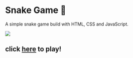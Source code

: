 # Snake Game 🐍

A simple snake game build with HTML, CSS and JavaScript.

![](https://lh3.googleusercontent.com/6t67gcYHSUvhhFf_xltZKS4_Y-rahr-LxyddEFR100q5kwsO2s81tu9X35jaAPihkcERZwv5rxnYrF2pi-OXP_sB8f69Nj4EH4OVKOCkjyNFVTvRwdWkHPzar1SyffMJXZwBLp4A1yAKI46C9C5EQVUbn6HJNOnD9bq8SyW8OAwGV0yvnIHczT7B7o7E2awoofdmbdkm9vCh3Xk2kmCUGLdffgd-6cCb3amdyTNmK0ivenTDXQj0OiqFWs0A4sIoSa1LOeBL5elFZ56wzf-Iluf8ROj466pZD_57RKkqs2GVscvRiO-sjBhtt6hVIfQLmSO-LyO5eIx2BqVVylQ9RSo8JT8_1cGw7c8h2l8MiNSTo7q_5rL10XcGMv6wf85A7lW4-LFnjkSBY1xB9PZqX2K8ywbHFVj8Y_q_Xa25YoprkHnnBKmpYJEUcncCxAUVMnYljtMujyov26nfVYrADhb7tCM-JXN_ki2iS1j_mYgPvg2kdOovPGBvdGvcfcosNsGeQ-ytNYsItNLQ_KQsnmiiiarpj-UCCjIGAJrt8DJ2FAAmwDiFMQtgwHZZ92PrspWBJJidUwE3baVeGoXColj8pdo30q5hgfMezKB2mj5T7JGLBv5djcL4PpWotU_S22SCnchMh-rNVKVCPG4wTSjMw-cn0Xj12as2dKo4pPeueTkIuT9Yys-aUyahiR38aama8QyEk5fE_GUamRQGGH1I=w850-h613-no?authuser=0)

## click [here](https://marianahiath.github.io/snake-game/) to play!

